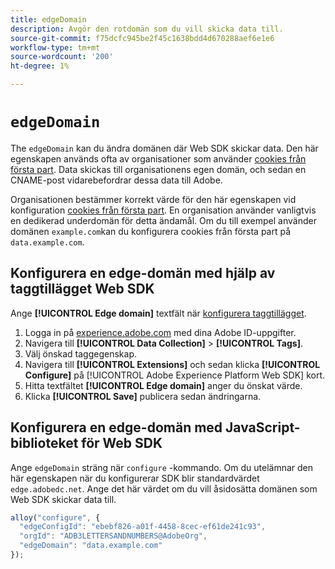 ```yaml
---
title: edgeDomain
description: Avgör den rotdomän som du vill skicka data till.
source-git-commit: f75dcfc945be2f45c1638bdd4d670288aef6e1e6
workflow-type: tm+mt
source-wordcount: '200'
ht-degree: 1%

---
```


# `edgeDomain`

The `edgeDomain` kan du ändra domänen där Web SDK skickar data. Den här egenskapen används ofta av organisationer som använder [cookies från första part](https://experienceleague.adobe.com/docs/core-services/interface/administration/ec-cookies/cookies-first-party.html). Data skickas till organisationens egen domän, och sedan en CNAME-post vidarebefordrar dessa data till Adobe.

Organisationen bestämmer korrekt värde för den här egenskapen vid konfiguration [cookies från första part](https://experienceleague.adobe.com/docs/core-services/interface/administration/ec-cookies/cookies-first-party.html). En organisation använder vanligtvis en dedikerad underdomän för detta ändamål. Om du till exempel använder domänen `example.com`kan du konfigurera cookies från första part på `data.example.com`.

## Konfigurera en edge-domän med hjälp av taggtillägget Web SDK

Ange **[!UICONTROL Edge domain]** textfält när [konfigurera taggtillägget](/help/tags/extensions/client/web-sdk/web-sdk-extension-configuration.md).

1. Logga in på [experience.adobe.com](https://experience.adobe.com) med dina Adobe ID-uppgifter.
1. Navigera till **[!UICONTROL Data Collection]** > **[!UICONTROL Tags]**.
1. Välj önskad taggegenskap.
1. Navigera till **[!UICONTROL Extensions]** och sedan klicka **[!UICONTROL Configure]** på [!UICONTROL Adobe Experience Platform Web SDK] kort.
1. Hitta textfältet **[!UICONTROL Edge domain]** anger du önskat värde.
1. Klicka **[!UICONTROL Save]** publicera sedan ändringarna.

## Konfigurera en edge-domän med JavaScript-biblioteket för Web SDK

Ange `edgeDomain` sträng när `configure` -kommando. Om du utelämnar den här egenskapen när du konfigurerar SDK blir standardvärdet `edge.adobedc.net`. Ange det här värdet om du vill åsidosätta domänen som Web SDK skickar data till.

```js
alloy("configure", {
  "edgeConfigId": "ebebf826-a01f-4458-8cec-ef61de241c93",
  "orgId": "ADB3LETTERSANDNUMBERS@AdobeOrg",
  "edgeDomain": "data.example.com"
});
```
